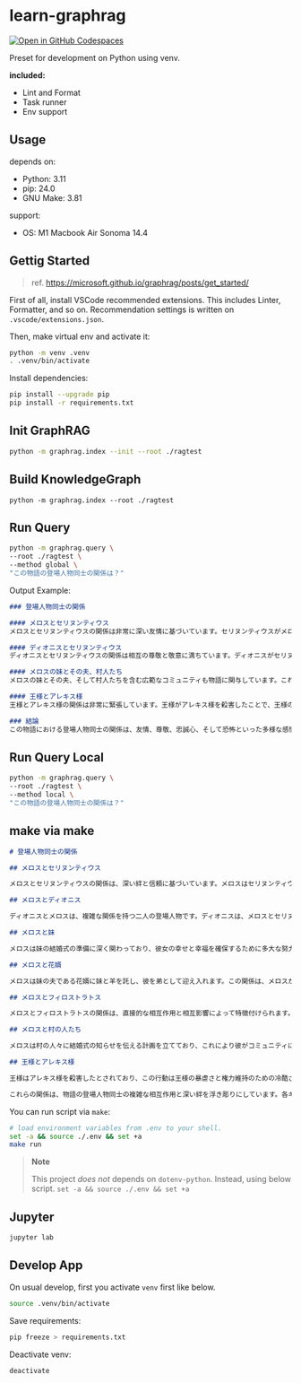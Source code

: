 # learn-graphrag


[![Open in GitHub Codespaces](https://github.com/codespaces/badge.svg)](https://codespaces.new/Yoshida24/preset-python-venv)

Preset for development on Python using venv.

**included:**
- Lint and Format
- Task runner
- Env support

## Usage

depends on:
- Python: 3.11
- pip: 24.0
- GNU Make: 3.81

support:
- OS: M1 Macbook Air Sonoma 14.4


## Gettig Started

> ref. https://microsoft.github.io/graphrag/posts/get_started/

First of all, install VSCode recommended extensions. This includes Linter, Formatter, and so on. Recommendation settings is written on `.vscode/extensions.json`.

Then, make virtual env and activate it:

```bash
python -m venv .venv
. .venv/bin/activate
```

Install dependencies:

```bash
pip install --upgrade pip
pip install -r requirements.txt
```

## Init GraphRAG

```bash
python -m graphrag.index --init --root ./ragtest
```

## Build KnowledgeGraph

```
python -m graphrag.index --root ./ragtest
```

## Run Query

```bash
python -m graphrag.query \
--root ./ragtest \
--method global \
"この物語の登場人物同士の関係は？"
```

Output Example:

```markdown
### 登場人物同士の関係

#### メロスとセリヌンティウス
メロスとセリヌンティウスの関係は非常に深い友情に基づいています。セリヌンティウスがメロスの代わりに処刑される覚悟を示すことで、その友情の強さと高い道徳的価値が強調されています [Data: Reports (2)]。さらに、メロスがセリヌンティウスに自分を打つように頼む場面もあり、これにより彼らの絆と信頼が試されることが描かれています [Data: Reports (2)]。

#### ディオニスとセリヌンティウス
ディオニスとセリヌンティウスの関係は相互の尊敬と敬意に満ちています。ディオニスがセリヌンティウスをメロスの代わりとして受け入れることは、彼らの間の深い信頼と尊敬を示しています [Data: Reports (2)]。

#### メロスの妹とその夫、村人たち
メロスの妹とその夫、そして村人たちを含む広範なコミュニティも物語に関与しています。これにより、個人的な忠誠心と公共の利益の相互関係が強調されています [Data: Reports (1)]。

#### 王様とアレキス様
王様とアレキス様の関係は非常に緊張しています。王様がアレキス様を殺害したことで、王様の暴政とコミュニティに対する恐怖の支配が示されています [Data: Reports (0)]。

### 結論
この物語における登場人物同士の関係は、友情、尊敬、忠誠心、そして恐怖といった多様な感情と価値観に基づいています。これらの関係は、物語の進行とともにそれぞれのキャラクターの行動や決断に大きな影響を与えています。
```

## Run Query Local

```bash
python -m graphrag.query \
--root ./ragtest \
--method local \
"この物語の登場人物同士の関係は？"
```

## make via make

```markdown
# 登場人物同士の関係

## メロスとセリヌンティウス

メロスとセリヌンティウスの関係は、深い絆と信頼に基づいています。メロスはセリヌンティウスの処刑を防ぐために競走し、彼の全ての旅と苦労はセリヌンティウスを救うという彼のコミットメントによって動機付けられています。疑念の瞬間の後、二人は信頼を再確認するために身体的な交流を共有します。また、メロスはセリヌンティウスを訪ねる予定であり、セリヌンティウスはメロスの身代わりとして処刑されることに同意しました。これらの行動から、彼らの間には互いに対する深い信頼と献身があることが明らかです [Data: Relationships (1)]。

## メロスとディオニス

ディオニスとメロスは、複雑な関係を持つ二人の登場人物です。ディオニスは、メロスとセリヌンティウスに受け入れられることを望んでおり、これは彼の心の変化や真のつながりを求める願望を示しています。一方、メロスはディオニスに対して三日間の猶予を求め、ディオニスはこれを許可しました。しかし、メロスはディオニスの政治に反対し、彼の暴政から市を救うことを試みています。この情報から、ディオニスとメロスの間には、信頼と反目、そして理解を求める複雑なダイナミクスが存在することがわかります [Data: Relationships (3)]。

## メロスと妹

メロスは妹の結婚式の準備に深く関わっており、彼女の幸せと幸福を確保するために多大な努力を払っています。メロスが三日間の猶予を求めた理由は、特に妹が夫を得ることを確実にするためでした。これにより、彼の妹に対する強い家族愛と献身が示されています [Data: Relationships (5)]。

## メロスと花婿

メロスは妹の夫である花婿に妹と羊を託し、彼を弟として迎え入れます。この関係は、メロスが家族の一員として花婿を受け入れ、彼に対する信頼と期待を示しています [Data: Relationships (10)]。

## メロスとフィロストラトス

メロスとフィロストラトスの関係は、直接的な相互作用と相互影響によって特徴付けられます。フィロストラトスはセリヌンティウスの弟子であり、最初はメロスを止めようとしますが、最終的にはセリヌンティウスを救うためにメロスに従います。この行動は、メロスのリーダーシップと信頼を示しています [Data: Relationships (14)]。

## メロスと村の人たち

メロスは村の人々に結婚式の知らせを伝える計画を立てており、これにより彼がコミュニティに深く関わっていることが示されています。彼の行動は、個人的な義務とコミュニティへの貢献の両方を強調しています [Data: Relationships (8)]。

## 王様とアレキス様

王様はアレキス様を殺害したとされており、この行動は王様の暴虐さと権力維持のための冷酷さを示しています。アレキス様の死は、コミュニティに大きな影響を与え、王様の恐怖政治を強調しています [Data: Relationships (17)]。

これらの関係は、物語の登場人物同士の複雑な相互作用と深い絆を浮き彫りにしています。各キャラクターの行動と動機は、彼らの関係性によって大きく影響されており、物語全体のテーマである忠誠、信頼、そして正義の追求を強調しています。
```

You can run script via `make`:

```bash
# load environment variables from .env to your shell.
set -a && source ./.env && set +a
make run
```

> **Note**
>
> This project *does not* depends on `dotenv-python`. Instead, using below script.
> `set -a && source ./.env && set +a`

## Jupyter

```bash
jupyter lab
```

## Develop App
On usual develop, first you activate `venv` first like below.

```bash
source .venv/bin/activate
```

Save requirements:

```bash
pip freeze > requirements.txt
```

Deactivate venv:

```bash
deactivate
```
